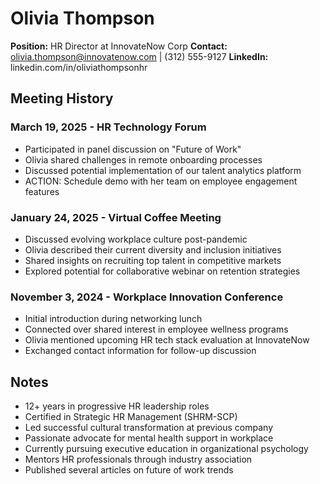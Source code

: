 # Olivia Thompson
**Position:** HR Director at InnovateNow Corp
**Contact:** olivia.thompson@innovatenow.com | (312) 555-9127
**LinkedIn:** linkedin.com/in/oliviathompsonhr

## Meeting History

### March 19, 2025 - HR Technology Forum
* Participated in panel discussion on "Future of Work"
* Olivia shared challenges in remote onboarding processes
* Discussed potential implementation of our talent analytics platform
* ACTION: Schedule demo with her team on employee engagement features

### January 24, 2025 - Virtual Coffee Meeting
* Discussed evolving workplace culture post-pandemic
* Olivia described their current diversity and inclusion initiatives
* Shared insights on recruiting top talent in competitive markets
* Explored potential for collaborative webinar on retention strategies

### November 3, 2024 - Workplace Innovation Conference
* Initial introduction during networking lunch
* Connected over shared interest in employee wellness programs
* Olivia mentioned upcoming HR tech stack evaluation at InnovateNow
* Exchanged contact information for follow-up discussion

## Notes
* 12+ years in progressive HR leadership roles
* Certified in Strategic HR Management (SHRM-SCP)
* Led successful cultural transformation at previous company
* Passionate advocate for mental health support in workplace
* Currently pursuing executive education in organizational psychology
* Mentors HR professionals through industry association
* Published several articles on future of work trends